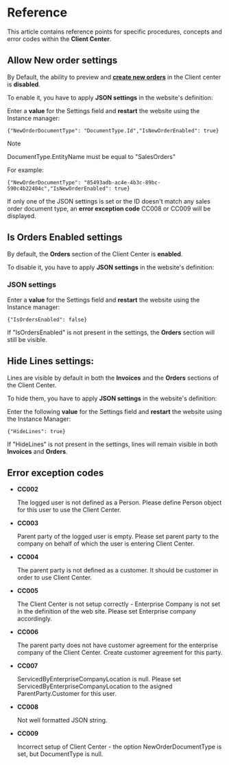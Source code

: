 # Reference 

This article contains reference points for specific procedures, concepts and error codes within the **Client Center**.

## Allow New order settings

By Default, the ability to preview and **[create new orders](how-to/create-new-order.md)** in the Client center is **disabled**. 

To enable it, you have to apply **JSON settings** in the website's definition: 

Enter a **value** for the Settings field and **restart** the website using the Instance manager:

```
{"NewOrderDocumentType": "DocumentType.Id","IsNewOrderEnabled": true}
```

> [!NOTE]
> DocumentType.EntityName must be equal to "SalesOrders"


For example:

```
{"NewOrderDocumentType": "85493adb-ac4e-4b3c-89bc-590c4b22404c","IsNewOrderEnabled": true}
```

If only one of the JSON settings is set or the ID doesn't match any sales order document type, an **error exception code** CC008 or CC009 will be displayed.

## Is Orders Enabled settings

By default, the **Orders** section of the Client Center is **enabled**. 

To disable it, you have to apply **JSON settings** in the website's definition: 

### JSON settings

Enter a **value** for the Settings field and **restart** the website using the Instance manager:

```
{"IsOrdersEnabled": false} 
```

If "IsOrdersEnabled" is not present in the settings, the **Orders** section will still be visible.

## Hide Lines settings:

Lines are visible by default in both the **Invoices** and the **Orders** sections of the Client Center.

To hide them, you have to apply **JSON settings** in the website's definition: 

Enter the following **value** for the Settings field and **restart** the website using the Instance Manager:

```
{"HideLines": true}
```

If "HideLines" is not present in the settings, lines will remain visible in both **Invoices** and **Orders**.

## Error exception codes

* **CC002**

  The logged user is not defined as a Person. Please define Person object for this user to use the Client Center.
  
* **CC003**

  Parent party of the logged user is empty. Please set parent party to the company on behalf of which the user is entering Client Center.
  
* **CC004**

  The parent party is not defined as a customer. It should be customer in order to use Client Center.
  
* **CC005**

  The Client Center is not setup correctly - Enterprise Company is not set in the definition of the web site. Please set Enterprise company accordingly.
  
* **CC006**

  The parent party does not have customer agreement for the enterprise company of the Client Center. Create customer agreement for this party.
  
* **CC007**
  
  ServicedByEnterpriseCompanyLocation is null. Please set ServicedByEnterpriseCompanyLocation to the asigned ParentParty.Customer for this user.
  
* **CC008**

  Not well formatted JSON string.
  
* **CC009**

  Incorrect setup of Client Center - the option NewOrderDocumentType is set, but DocumentType is null.
